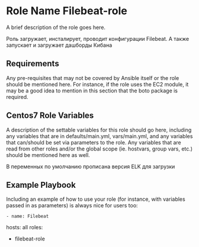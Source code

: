 Role Name Filebeat-role
=========

A brief description of the role goes here.

Роль загружает, инсталирует, проводит конфигурации Filebeat.
А также запускает и загружает дашборды Кибана

Requirements
------------

Any pre-requisites that may not be covered by Ansible itself or the role should be mentioned here. For instance, if the role uses the EC2 module, it may be a good idea to mention in this section that the boto package is required.

Centos7
Role Variables
--------------

A description of the settable variables for this role should go here, including any variables that are in defaults/main.yml, vars/main.yml, and any variables that can/should be set via parameters to the role. Any variables that are read from other roles and/or the global scope (ie. hostvars, group vars, etc.) should be mentioned here as well.

В переменных по умолчанию прописана версия ELK для загрузки


Example Playbook
----------------

Including an example of how to use your role (for instance, with variables passed in as parameters) is always nice for users too:

    - name: Filebeat
  hosts: all
  roles: 
   - filebeat-role


